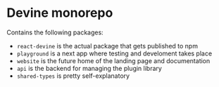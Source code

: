 # Devine monorepo

Contains the following packages:

- `react-devine` is the actual package that gets published to npm
- `playground` is a next app where testing and develoment takes place
- `website` is the future home of the landing page and documentation
- `api` is the backend for managing the plugin library
- `shared-types` is pretty self-explanatory
